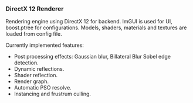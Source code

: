 ### DirectX 12 Renderer

Rendering engine using DirectX 12 for backend.
ImGUI is used for UI, boost.ptree for configurations. Models, shaders, materials and textures are loaded from config file.

Currently implemented features:
- Post processing effects: Gaussian blur, Billateral Blur Sobel edge detection.
- Dynamic reflections.
- Shader reflection.
- Render graph.
- Automatic PSO resolve.
- Instancing and frustrum culling.
